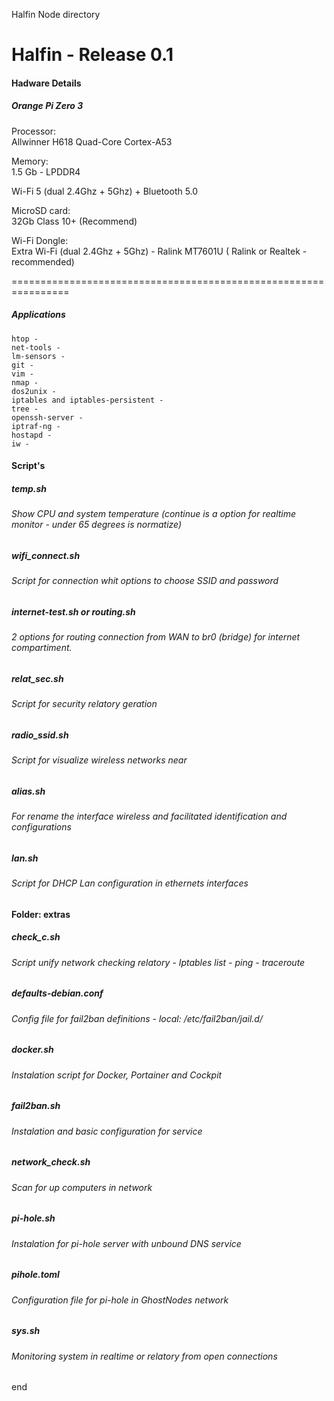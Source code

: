 Halfin Node directory

# Halfin - Release 0.1
#### Hadware Details

##### Orange Pi Zero 3

Processor:</br>
Allwinner H618 Quad-Core Cortex-A53

Memory:</br>
1.5 Gb - LPDDR4 

Wi-Fi 5 (dual 2.4Ghz + 5Ghz) + Bluetooth 5.0

MicroSD card:</br>
32Gb Class 10+ (Recommend)

Wi-Fi Dongle:</br>
Extra Wi-Fi (dual 2.4Ghz + 5Ghz) - Ralink MT7601U ( Ralink or Realtek - recommended)

================================================================

##### Applications

	htop - 
	net-tools -
	lm-sensors -
	git - 
	vim -
	nmap - 
	dos2unix - 
	iptables and iptables-persistent - 
	tree - 
	openssh-server -
	iptraf-ng - 
	hostapd - 
	iw -


#### Script's

##### temp.sh
###### Show CPU and system temperature (continue is a option for realtime monitor - under 65 degrees is normatize)

##### wifi_connect.sh
###### Script for connection whit options to choose SSID and password

##### internet-test.sh or routing.sh
###### 2 options for routing connection from WAN to br0 (bridge) for internet compartiment.

##### relat_sec.sh
###### Script for security relatory geration

##### radio_ssid.sh
###### Script for visualize wireless networks near

##### alias.sh
###### For rename the interface wireless and facilitated identification and configurations

##### lan.sh
###### Script for DHCP Lan configuration in ethernets interfaces


#### Folder: extras
##### check_c.sh
###### Script unify network checking relatory - Iptables list - ping - traceroute

##### defaults-debian.conf
###### Config file for fail2ban definitions - local: /etc/fail2ban/jail.d/

##### docker.sh
###### Instalation script for Docker, Portainer and Cockpit

##### fail2ban.sh
###### Instalation and basic configuration for service

##### network_check.sh
###### Scan for up computers in network

##### pi-hole.sh
###### Instalation for pi-hole server with unbound DNS service

##### pihole.toml
###### Configuration file for pi-hole in GhostNodes network

##### sys.sh
###### Monitoring system in realtime or relatory from open connections

end









